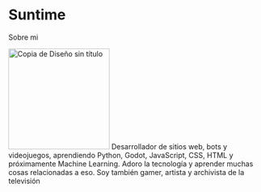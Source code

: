 # Suntime
Sobre mi

<img width="200" height="200" alt="Copia de Diseño sin título" src="https://github.com/user-attachments/assets/3e49567e-2097-4199-8dd8-5afbf70d0438" />
Desarrollador de sitios web, bots y videojuegos, aprendiendo Python, Godot, JavaScript, CSS, HTML y próximamente Machine Learning. Adoro la tecnología y aprender muchas cosas relacionadas a eso. Soy también gamer, artista y archivista de la televisión
